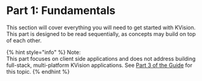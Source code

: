 # Part 1: Fundamentals

This section will cover everything you will need to get started with KVision. This part is designed to be read sequentially, as concepts may build on top of each other.

{% hint style="info" %}
Note:  
This part focuses on client side applications and does not address building full-stack, multi-platform KVision applications. See [Part 3 of the Guide](../part-3-server-side-interface/) for this topic.
{% endhint %}



